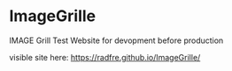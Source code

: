 # ImageGrille
IMAGE Grill Test Website for devopment before production

visible site here: https://radfre.github.io/ImageGrille/

